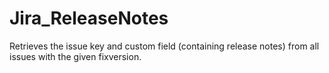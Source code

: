 # Jira_ReleaseNotes
Retrieves the issue  key and custom field (containing release notes) from all issues with the given fixversion.
